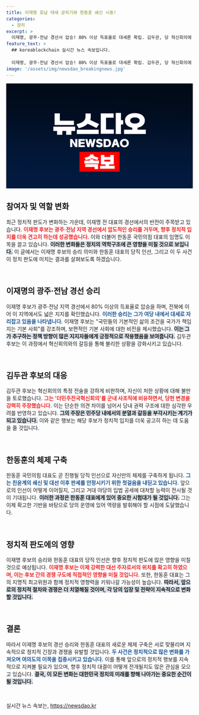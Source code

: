 ```yaml
---
title: 이재명 호남 대세 굳히기와 한동훈 쇄신 시동!
categories:
  - 정치
excerpt: >
  이재명, 광주·전남 경선서 압승! 80% 이상 득표율로 대세론 확립. 김두관, 당 혁신회의에 반발…우리당 역사를 모욕했다. 한동훈, 국민의힘 친정체제 구축 임박! 정치 격변 속 그들의 향후 행보가 주목받고 있다.
feature_text: >
  ## koreablockchain 실시간 뉴스 속보입니다.

  이재명, 광주·전남 경선서 압승! 80% 이상 득표율로 대세론 확립. 김두관, 당 혁신회의에 반발…우리당 역사를 모욕했다. 한동훈, 국민의힘 친정체제 구축 임박! 정치 격변 속 그들의 향후 행보가 주목받고 있다.
image: '/assets/img/newsdao_breakingnews.jpg'
---
```


<p><img src="/assets/img/newsdao_breakingnews.jpg" alt="koreablockchain 속보" /></p>

<h2 data-ke-size="size26">참여자 및 역할 변화</h2>

<p data-ke-size="size16">최근 정치적 판도가 변화하는 가운데, 이재명 전 대표의 경선에서의 반전이 주목받고 있습니다. <b><span style="color: #ee2323;">이재명 후보는 광주·전남 지역 경선에서 압도적인 승리를 거두며, 향후 정치적 입지를 더욱 견고히 하는데 성공했습니다.</span></b> 이와 더불어 한동훈 국민의힘 대표의 임명도 이목을 끌고 있습니다. <b><span style="background-color: #21538527;">이러한 변화들은 정치의 역학구조에 큰 영향을 미칠 것으로 보입니다.</span></b> 이 글에서는 이재명 후보의 승리 의미와 한동훈 대표의 당직 인선, 그리고 이 두 사건이 정치 판도에 미치는 결과를 살펴보도록 하겠습니다.</p>

<p data-ke-size="size16">&nbsp;</p>

<h2 data-ke-size="size26">이재명의 광주·전남 경선 승리</h2>

<p data-ke-size="size16">이재명 후보가 광주·전남 지역 경선에서 80% 이상의 득표율로 압승을 하며, 전북에 이어 이 지역에서도 넓은 지지를 확인했습니다. <b><span style="color: #1a5490;">이러한 승리는 그가 여당 내에서 대세로 자리잡고 있음을 나타냅니다.</span></b> 이재명 후보는 "국민들의 기본적인 삶의 조건을 국가가 책임지는 기본 사회"를 강조하며, 보편적인 기본 사회에 대한 비전을 제시했습니다. <b><span style="background-color: #21538527;">이는 그가 추구하는 정책 방향이 많은 지지자들에게 긍정적으로 작용했음을 보여줍니다.</span></b> 김두관 후보는 이 과정에서 혁신회의와의 갈등을 통해 불리한 상황을 강화시키고 있습니다.</p>

<p data-ke-size="size16">&nbsp;</p>

<h2 data-ke-size="size26">김두관 후보의 대응</h2>

<p data-ke-size="size16">김두관 후보는 혁신회의의 특정 전술을 강하게 비판하며, 자신이 처한 상황에 대해 불만을 토로했습니다. <b><span style="color: #ee2323;">그는 '더민주전국혁신회의'를 군내 사조직에 비유하면서, 당헌 변경을 강력히 주장했습니다.</span></b> 이는 단순한 의견 차이를 넘어서 당내 권력 구조에 대한 심각한 우려를 반영하고 있습니다. <b><span style="background-color: #21538527;">그의 주장은 민주당 내에서의 분열과 갈등을 부각시키는 계기가 되고 있습니다.</span></b> 이와 같은 행보는 해당 후보가 정치적 입지를 더욱 공고히 하는 데 도움을 줄 것입니다.</p>

<p data-ke-size="size16">&nbsp;</p>

<h2 data-ke-size="size26">한동훈의 체제 구축</h2>

<p data-ke-size="size16">한동훈 국민의힘 대표도 곧 진행될 당직 인선으로 자신만의 체제를 구축하게 됩니다. <b><span style="color: #1a5490;">그는 친윤계의 쇄신 및 대선 이후 판세를 안정시키기 위한 첫걸음을 내딛고 있습니다.</span></b> 앞으로의 인선이 어떻게 이어질지, 그리고 거대 야당의 입법 공세에 대처할 능력이 전시될 것이 기대됩니다. <b><span style="background-color: #21538527;">이러한 과정은 한동훈 대표에게 있어 중요한 시험대가 될 것입니다.</span></b> 그는 이제 확고한 기반을 바탕으로 당의 운영에 있어 역량을 발휘해야 할 시점에 도달했습니다.</p>

<p data-ke-size="size16">&nbsp;</p>

<h2 data-ke-size="size26">정치적 판도에의 영향</h2>

<p data-ke-size="size16">이재명 후보의 승리와 한동훈 대표의 당직 인선은 향후 정치적 판도에 많은 영향을 미칠 것으로 예상됩니다. <b><span style="color: #ee2323;">이재명 후보는 이제 강력한 대선 주자로서의 위치를 확고히 하였으며, 이는 후보 간의 경쟁 구도에 직접적인 영향을 미칠 것입니다.</span></b> 또한, 한동훈 대표는 그의 지명직 최고위원과 함께 정치적 영향력을 키워나갈 가능성이 높습니다. <b><span style="background-color: #21538527;">따라서, 앞으로의 정치적 절차와 경쟁은 더 치열해질 것이며, 각 당의 입장 및 전략이 지속적으로 변화할 것입니다.</span></b></p>

<p data-ke-size="size16">&nbsp;</p>

<h2 data-ke-size="size26">결론</h2>

<p data-ke-size="size16">따라서 이재명 후보의 경선 승리와 한동훈 대표의 새로운 체제 구축은 서로 맞물리며 지속적으로 정치적 긴장과 경쟁을 유발할 것입니다. <b><span style="color: #1a5490;">두 사건은 정치적으로 많은 변화를 가져오며 여의도의 이목을 집중시키고 있습니다.</span></b> 이를 통해 앞으로의 정치적 행보를 지속적으로 지켜볼 필요가 있으며, 향후 정치적 대결이 어떻게 전개될지도 많은 관심을 모으고 있습니다. <b><span style="background-color: #21538527;">결국, 이 모든 변화는 대한민국 정치의 미래를 향해 나아가는 중요한 순간이 될 것입니다.</span></b></p>

<p data-ke-size="size16">&nbsp;</p>
실시간 뉴스 속보는, <a href="https://newsdao.kr" rel="dofollow">https://newsdao.kr</a>


